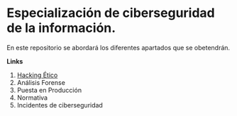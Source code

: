 # Especialización de ciberseguridad de la información.

En este repositorio se abordará los diferentes apartados que se obetendrán.

**Links**

1. [Hacking Ético](./hacking_etico/README.MD) 
2. Análisis Forense
3. Puesta en Producción
4. Normativa
5. Incidentes de ciberseguridad
